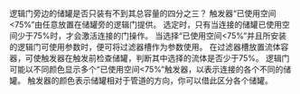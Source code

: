 <lore>
逻辑门旁边的储罐是否只装有不到其总容量的四分之三？
</lore>
<no_lore>
触发器“已使用空间&lt;75%”由任意放置在储罐旁的逻辑门提供。
</no_lore>

<chapter name="条件"/>
选定时，只有当连接的储罐已使用空间少于75%时，才会激活连接的门操作。

<chapter name="参数"/>
当选择“已使用空间&lt;75%”并且所安装的逻辑门可使用参数时，便可将过滤器槽作为参数使用。
在过滤器槽放置流体容器，可使触发器在触发前检查储罐，判断其中选择的流体是否少于75%。

<chapter name="触发器方向"/>
逻辑门可能以不同颜色显示多个“已使用空间&lt;75%”触发器，以表示连接的各个不同的储罐。
触发器的颜色表示储罐相对于管道的方向，你可以借此区分各个储罐。
